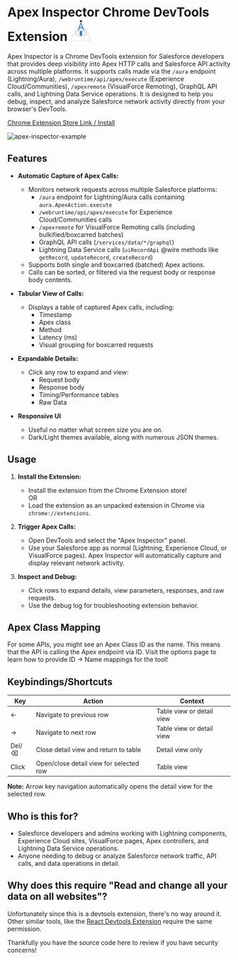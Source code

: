 # Apex Inspector Chrome DevTools Extension ![apex inspector logo](public/images/icon48.png)

Apex Inspector is a Chrome DevTools extension for Salesforce developers that provides deep visibility into Apex HTTP calls and Salesforce API activity across multiple platforms. It supports calls made via the `/aura` endpoint (Lightning/Aura), `/webruntime/api/apex/execute` (Experience Cloud/Communities), `/apexremote` (VisualForce Remoting), GraphQL API calls, and Lightning Data Service operations. It is designed to help you debug, inspect, and analyze Salesforce network activity directly from your browser's DevTools.

[Chrome Extension Store Link / Install](https://chromewebstore.google.com/detail/apex-inspector/nibklfbhlmfngbjjpnbhbdjfllddppdm?hl=en)

![apex-inspector-example](https://github.com/user-attachments/assets/d836282b-4dc6-42c2-8941-e60efb61afa4)

## Features

- **Automatic Capture of Apex Calls:**
  - Monitors network requests across multiple Salesforce platforms:
    - `/aura` endpoint for Lightning/Aura calls containing `aura.ApexAction.execute`
    - `/webruntime/api/apex/execute` for Experience Cloud/Communities calls
    - `/apexremote` for VisualForce Remoting calls (including bulkified/boxcarred batches)
    - GraphQL API calls (`/services/data/*/graphql`)
    - Lightning Data Service calls (`uiRecordApi` @wire methods like `getRecord`, `updateRecord`, `createRecord`)
  - Supports both single and boxcarred (batched) Apex actions.
  - Calls can be sorted, or filtered via the request body or response body contents.

- **Tabular View of Calls:**
  - Displays a table of captured Apex calls, including:
    - Timestamp
    - Apex class
    - Method
    - Latency (ms)
    - Visual grouping for boxcarred requests

- **Expandable Details:**
  - Click any row to expand and view:
    - Request body 
    - Response body 
    - Timing/Performance tables
    - Raw Data

- **Responsive UI** 
  - Useful no matter what screen size you are on.
  - Dark/Light themes available, along with numerous JSON themes.

## Usage

1. **Install the Extension:**
   * Install the extension from the Chrome Extension store!  
    OR
   * Load the extension as an unpacked extension in Chrome via `chrome://extensions`.

2. **Trigger Apex Calls:**
   - Open DevTools and select the "Apex Inspector" panel.
   - Use your Salesforce app as normal (Lightning, Experience Cloud, or VisualForce pages). Apex Inspector will automatically capture and display relevant network activity.

3. **Inspect and Debug:**
   - Click rows to expand details, view parameters, responses, and raw requests.
   - Use the debug log for troubleshooting extension behavior.

## Apex Class Mapping
For some APIs, you might see an Apex Class ID as the name. This means that the API is calling the Apex endpoint via ID. Visit the options page to learn how to provide ID -> Name mappings for the tool!


## Keybindings/Shortcuts

| Key | Action | Context |
|-----|--------|---------|
| ← | Navigate to previous row | Table view or detail view |
| → | Navigate to next row | Table view or detail view |
| Del/⌫ | Close detail view and return to table | Detail view only |
| Click | Open/close detail view for selected row | Table view |

**Note:** Arrow key navigation automatically opens the detail view for the selected row.

## Who is this for?
- Salesforce developers and admins working with Lightning components, Experience Cloud sites, VisualForce pages, Apex controllers, and Lightning Data Service operations.
- Anyone needing to debug or analyze Salesforce network traffic, API calls, and data operations in detail.

## Why does this require "Read and change all your data on all websites"? 
Unfortunately since this is a devtools extension, there's no way around it. Other similar tools, like the [React Devtools Extension](https://chromewebstore.google.com/detail/react-developer-tools/fmkadmapgofadopljbjfkapdkoienihi?hl=en) require the same permission. 

Thankfully you have the source code here to review if you have security concerns!
